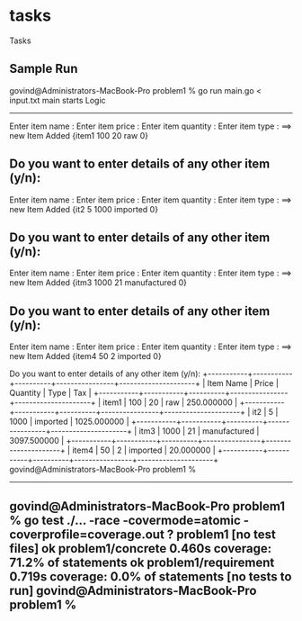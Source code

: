 # tasks
Tasks

Sample Run 
--------------
govind@Administrators-MacBook-Pro problem1 % go run main.go < input.txt
main starts
Logic

--------------------
Enter item name : Enter item price : Enter item quantity : Enter item type : ==> new Item Added {item1 100 20 raw 0}

Do you want to enter details of any other item (y/n):
--------------------
Enter item name : Enter item price : Enter item quantity : Enter item type : ==> new Item Added {it2 5 1000 imported 0}

Do you want to enter details of any other item (y/n):
--------------------
Enter item name : Enter item price : Enter item quantity : Enter item type : ==> new Item Added {itm3 1000 21 manufactured 0}

Do you want to enter details of any other item (y/n):
--------------------
Enter item name : Enter item price : Enter item quantity : Enter item type : ==> new Item Added {item4 50 2 imported 0}

Do you want to enter details of any other item (y/n):
+-----------+-----------+----------+----------------+---------------------+
| Item Name |     Price | Quantity |           Type |                 Tax |
+-----------+-----------+----------+----------------+---------------------+
|     item1 |       100 |       20 |            raw |          250.000000 |
+-----------+-----------+----------+----------------+---------------------+
|       it2 |         5 |     1000 |       imported |         1025.000000 |
+-----------+-----------+----------+----------------+---------------------+
|      itm3 |      1000 |       21 |   manufactured |         3097.500000 |
+-----------+-----------+----------+----------------+---------------------+
|     item4 |        50 |        2 |       imported |           20.000000 |
+-----------+-----------+----------+----------------+---------------------+
govind@Administrators-MacBook-Pro problem1 % 



------------
govind@Administrators-MacBook-Pro problem1 % go test ./... -race -covermode=atomic -coverprofile=coverage.out
?       problem1        [no test files]
ok      problem1/concrete       0.460s  coverage: 71.2% of statements
ok      problem1/requirement    0.719s  coverage: 0.0% of statements [no tests to run]
govind@Administrators-MacBook-Pro problem1 % 
-------------